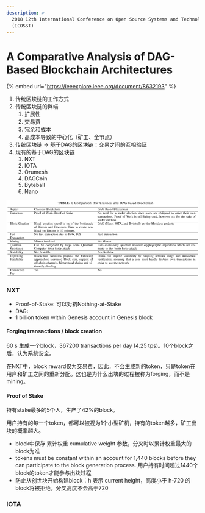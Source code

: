 ```yaml
---
description: >-
  2018 12th International Conference on Open Source Systems and Technologies
  (ICOSST)
---
```


# A Comparative Analysis of DAG-Based Blockchain Architectures

{% embed url="https://ieeexplore.ieee.org/document/8632193" %}



1. 传统区块链的工作方式
2. 传统区块链的弊端
   1. 扩展性
   2. 交易费
   3. 冗余和成本
   4. 高成本导致的中心化（矿工、全节点）
3. 传统区块链 -&gt; 基于DAG的区块链：交易之间的互相验证
4. 现有的基于DAG的区块链
   1. NXT
   2. IOTA
   3. Orumesh
   4. DAGCoin
   5. Byteball
   6. Nano

![&#x4F20;&#x7EDF;&#x533A;&#x5757;&#x94FE;&#x4E0E;&#x57FA;&#x4E8E;DAG&#x7684;&#x533A;&#x5757;&#x94FE;&#x5BF9;&#x6BD4;](../.gitbook/assets/image%20%2849%29.png)

### NXT

* Proof-of-Stake: 可以对抗Nothing-at-Stake
* DAG: 
* 1 billion token within Genesis account in Genesis block 

#### Forging transactions / block creation

60 s 生成一个block，367200 transactions per day \(4.25 tps\)。10个block之后，认为系统安全。

在NXT中，block reward仅为交易费，因此，不会生成新的token，只是token在用户和矿工之间的重新分配。这也是为什么出块的过程被称为forging，而不是mining。

#### Proof of Stake

持有stake最多的5个人，生产了42%的block。

用户持有的每一个token，都可以被视为1个小型矿机，持有的token越多，矿工出块的概率越大。

* block中保存 累计权重 cumulative weight 参数，分叉时以累计权重最大的block为准
* tokens must be constant within an account for 1,440 blocks before they can participate to the block generation process. 用户持有时间超过1440个block的token才能参与出块过程
* 防止从创世块开始构建block：h 表示 current height，高度小于 h-720 的block将被拒绝。分叉高度不会高于720

### IOTA



